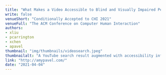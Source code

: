 ```yaml
---
title: "What Makes a Video Accessible to Blind and Visually Impaired People?"
write: false
venueShort: "Conditionally Accepted to CHI 2021"
venueFull: "The ACM Conference on Computer Human Interaction"
authors: 
- xliu
- pcarrington
- xchen
- apavel
thumbnail: "img/thumbnails/videosearch.jpeg"
thumbnailalt: "A YouTube search result augmented with accessibility information. A thumbnail of the video shows a woman in Rome. The rest of the video information reads as follows: Rome, Italy! Tips & Photo Spots by Ruby Keyvani. 5/7 Somewhat Accessible. 76% of the video is speech. The speech is descriptive but contains many visual references (3 per minute). Visual changes occur infrequently (5 shots per minute); few on-screen objects are described (20%)."
link: "http://amypavel.com/"
date: "2021-04-04"
---
```

